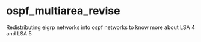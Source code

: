 # ospf_multiarea_revise
Redistributing eigrp networks into ospf networks to know more about LSA 4 and LSA 5
